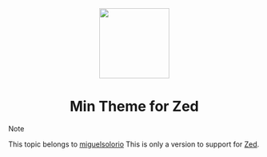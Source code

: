<div align="center">

<img src="https://raw.githubusercontent.com/misolori/min-theme/master/icon.png" width="140" />

# Min Theme for Zed

</div>

> [!NOTE]
> This topic belongs to [miguelsolorio](https://github.com/miguelsolorio) This is only a version to support for [Zed](https://github.com/zed-industries/zed).
